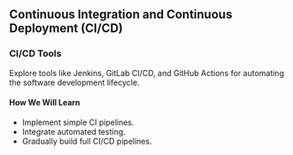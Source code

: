 ## Continuous Integration and Continuous Deployment (CI/CD)

### CI/CD Tools
Explore tools like Jenkins, GitLab CI/CD, and GitHub Actions for automating the software development lifecycle.

#### How We Will Learn
- Implement simple CI pipelines.
- Integrate automated testing.
- Gradually build full CI/CD pipelines.
